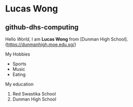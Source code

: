 # Lucas Wong
## github-dhs-computing

Hello *World*, I am **Lucas Wong** from [Dunman High School].(https://dunmanhigh.moe.edu.sg/)

My Hobbies
* Sports
* Music
* Eating

My education
1. Red Swastika School
2. Dunman High School
